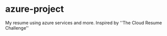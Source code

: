# azure-project
My resume using azure services and more. Inspired by ''The Cloud Resume Challenge''
